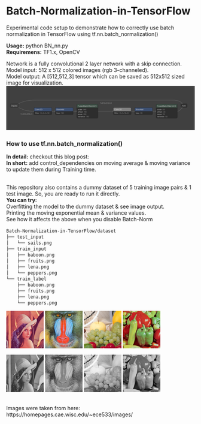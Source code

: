 # Batch-Normalization-in-TensorFlow
Experimental code setup to demonstrate how to correctly use batch normalization in TensorFlow using tf.nn.batch_normalization()


__Usage:__ python BN_nn.py<br>
__Requiremens:__ TF1.x, OpenCV <br>

Network is a fully convolutional 2 layer network with a skip connection.<br>
Model input: 512 x 512 colored images (rgb 3-channeled).<br>
Model output: A [512,512,3] tensor which can be saved as 512x512 sized image for visualization.
![Model](https://github.com/vdivakar/Batch-Normalization-in-TensorFlow/blob/master/network_image.png)<br>

### How to use tf.nn.batch_normalization()<br>
__In detail:__ checkout this blog post:
<br>__In short:__ add control_dependencies on moving average & moving variance to update them during Training time.



<br>This repository also contains a dummy dataset of 5 training image pairs & 1 test image. So, you are ready to run it directly.
<br>__You can try:__ 
<br>Overfitting the model to the dummy dataset & see image output.
<br>Printing the moving exponential mean & variance values.
<br>See how it affects the above when you disable Batch-Norm

```
Batch-Normalization-in-TensorFlow/dataset
├── test_input
│   └── sails.png
├── train_input
│   ├── baboon.png
│   ├── fruits.png
│   ├── lena.png
│   └── peppers.png
└── train_label
    ├── baboon.png
    ├── fruits.png
    ├── lena.png
    └── peppers.png
```
<p float="left">
  <img src="/dataset/train_input/lena.png" width="100" />
  <img src="/dataset/train_input/baboon.png" width="100" /> 
  <img src="/dataset/train_input/fruits.png" width="100" />
  <img src="/dataset/train_input/peppers.png" width="100" />
</p>
<p float="left">
  <img src="/dataset/train_label/lena.png" width="100" />
  <img src="/dataset/train_label/baboon.png" width="100" /> 
  <img src="/dataset/train_label/fruits.png" width="100" />
  <img src="/dataset/train_label/peppers.png" width="100" />
</p>
<br>Images were taken from here: https://homepages.cae.wisc.edu/~ece533/images/ <br>
